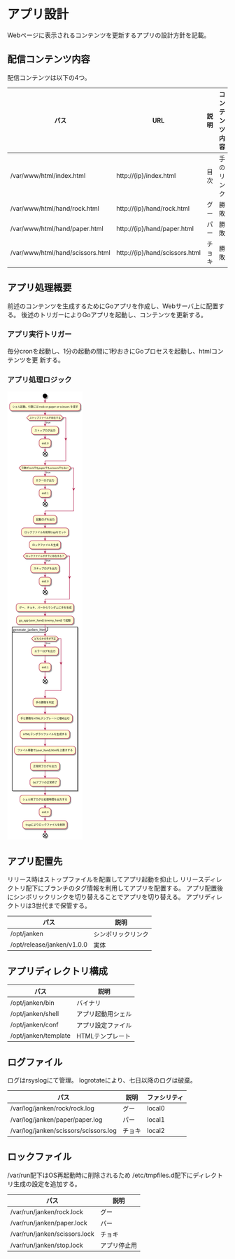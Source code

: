 # アプリ設計

Webページに表示されるコンテンツを更新するアプリの設計方針を記載。

## 配信コンテンツ内容

配信コンテンツは以下の4つ。

| パス                             | URL                            | 説明   | コンテンツ内容 |
|----------------------------------|--------------------------------|--------|----------------|
| /var/www/html/index.html         | http://{ip}/index.html         | 目次   | 手のリンク     |
| /var/www/html/hand/rock.html     | http://{ip}/hand/rock.html     | グー   | 勝敗           |
| /var/www/html/hand/paper.html    | http://{ip}/hand/paper.html    | パー   | 勝敗           |
| /var/www/html/hand/scissors.html | http://{ip}/hand/scissors.html | チョキ | 勝敗           |

## アプリ処理概要

前述のコンテンツを生成するためにGoアプリを作成し、Webサーバ上に配置する。
後述のトリガーによりGoアプリを起動し、コンテンツを更新する。

### アプリ実行トリガー

毎分cronを起動し、1分の起動の間に1秒おきにGoプロセスを起動し、htmlコンテンツを更
新する。

### アプリ処理ロジック

![アクティビティ図](./img/application.png)

## アプリ配置先

リリース時はストップファイルを配置してアプリ起動を抑止し
リリースディレクトリ配下にブランチのタグ情報を利用してアプリを配置する。
アプリ配置後にシンボリックリンクを切り替えることでアプリを切り替える。
アプリディレクトリは3世代まで保管する。

| パス                       | 説明               |
|----------------------------|--------------------|
| /opt/janken                | シンボリックリンク |
| /opt/release/janken/v1.0.0 | 実体               |

## アプリディレクトリ構成

| パス              | 説明               |
|-------------------|--------------------|
| /opt/janken/bin   | バイナリ           |
| /opt/janken/shell | アプリ起動用シェル |
| /opt/janken/conf  | アプリ設定ファイル |
| /opt/janken/template | HTMLテンプレート |

## ログファイル

ログはrsyslogにて管理。
logrotateにより、七日以降のログは破棄。

| パス                                  | 説明   | ファシリティ |
|---------------------------------------|--------|--------------|
| /var/log/janken/rock/rock.log         | グー   | local0       |
| /var/log/janken/paper/paper.log       | パー   | local1       |
| /var/log/janken/scissors/scissors.log | チョキ | local2       |

## ロックファイル

/var/run配下はOS再起動時に削除されるため
/etc/tmpfiles.d配下にディレクトリ生成の設定を追加する。

| パス                          | 説明         |
|-------------------------------|--------------|
| /var/run/janken/rock.lock     | グー         |
| /var/run/janken/paper.lock    | パー         |
| /var/run/janken/scissors.lock | チョキ         |
| /var/run/janken/stop.lock     | アプリ停止用 |
